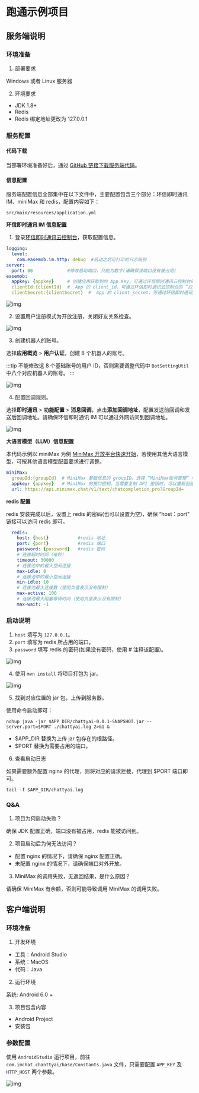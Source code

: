 # 跑通示例项目

## 服务端说明

### 环境准备

1. 部署要求

Windows 或者 Linux 服务器

2. 环境要求

- JDK 1.8+
- Redis
- Redis 绑定地址更改为 127.0.0.1

### 服务配置

#### 代码下载

当部署环境准备好后，通过 [GitHub 链接下载服务端代码](https://github.com/easemob/Easemob-AIGCService-Example)。

#### 信息配置

服务端配置信息全部集中在以下文件中，主要配置包含三个部分：环信即时通讯 IM、miniMax 和 redis，配置内容如下：

```
src/main/resources/application.yml
```

**环信即时通讯 IM 信息配置**
 
1. 登录[环信即时通讯云控制台](https://console.easemob.com/user/login)，获取配置信息。

```yaml
logging:
  level:
    com.easemob.im.http: debug  #启动之后可打印的日志级别
server:
  port: 80             #修改启动端口，只能为数字(请确保该端口没有被占用)
easemob:
  appkey: {appkey}     # 创建应用获取到的 App Key，可通过环信即时通讯云控制台的 “应用详情” 页面上的 “APPKEY” 字段获取。
  clientId:{clientId}  #  App 的 client_id，可通过环信即时通讯云控制台的 “应用详情” 页面上的 “Client ID” 字段获取。
  clientSecret:{clientSecret}  #  App 的 client_secret，可通过环信即时通讯云控制台的 “应用详情” 页面上的 “ClientSecret” 字段获取。
```

![img](@static/images/aigc/app_detail.png)

2. 设置用户注册模式为开放注册，关闭好友关系检查。

![img](@static/images/aigc/user_register_contact.png)

3. 创建机器人的账号。

选择**应用概览** > **用户认证**，创建 8 个机器人的账号。

:::tip
不能修改这 8 个基础账号的用户 ID，否则需要调整代码中 `BotSettingUtil` 中八个对应机器人的账号。
:::

![img](@static/images/aigc/robot_account_create.png)

4. 配置回调规则。

选择**即时通讯** > **功能配置** > **消息回调**，点击**添加回调地址**，配置发送前回调和发送后回调地址。请确保环信即时通讯 IM 可以通过外网访问到回调地址。

![img](@static/images/aigc/callback_address.png)

**大语言模型（LLM）信息配置**

本代码示例以 miniMax 为例 [MiniMax 开放平台快速开始](https://platform.minimaxi.com/document/guides/example?id=6433f36f94878d408fc82947)，若使用其他大语言模型，可按其他语言模型配置要求进行调整。

```yaml
miniMax:
  groupId:{groupId}  # MiniMax 基础信息的 groupID。选择 “MiniMax账号管理” > “账户信息”页面，获取 “groupID” 字段。
  appkey: {appkey}   # MiniMax 的接口密钥。当需要复制 API 密钥时，可以重新创建一个以完成复制操作。
  url: https://api.minimax.chat/v1/text/chatcompletion_pro?GroupId=
```  

**redis 配置**

redis 安装完成以后，设置上 redis 的密码(也可以设置为空)，确保 “host：port" 链接可以访问 redis 即可。

```yaml
  redis:
    host: {host}           #redis 地址
    port: {port}           #redis 端口
    password: {password}   #redis 密码
    # 连接超时时间（毫秒）
    timeout: 30000
    # 连接池中的最大空闲连接
    max-idle: 8
    # 连接池中的最小空闲连接
    min-idle: 10
    # 连接池最大连接数（使用负值表示没有限制）
    max-active: 100
    # 连接池最大阻塞等待时间（使用负值表示没有限制）
    max-wait: -1
```      

### 启动说明

1. `host` 填写为 `127.0.0.1`。
2. `port` 填写为 redis 所占用的端口。
3. `password` 填写 redis 的密码(如果没有密码，使用 # 注释该配置)。

![img](@static/images/aigc/redis_password.png)

4. 使用 `mvn install` 将项目打包为 jar。

![img](@static/images/aigc/jar.png)

5. 找到对应位置的 jar 包，上传到服务器。

使用命令启动即可：

```
nohup java -jar $APP_DIR/chattyai-0.0.1-SNAPSHOT.jar --server.port=$PORT ./chattyai.log 2>&1 &
```

- $APP_DIR 替换为上传 jar 包存在的根路径。
- $PORT 替换为需要占用的端口。

6. 查看启动日志

如果需要额外配置 nginx 的代理，则将对应的请求拦截，代理到 $PORT 端口即可。

```
tail -f $APP_DIR/chattyai.log 
```

### Q&A

1. 项目为何启动失败？

  确保 JDK 配置正确，端口没有被占用，redis 能被访问到。

2. 项目启动后为何无法访问？

  - 配置 nginx 的情况下，请确保 nginx 配置正确。
  - 未配置 nginx 的情况下，请确保端口对外开放。

3. MiniMax 的调用失败，无返回结果，是什么原因？

  请确保 MiniMax 有余额，否则可能导致调用 MiniMax 的调用失败。


## 客户端说明

### 环境准备

1. 开发环境

- 工具：Android Studio
- 系统：MacOS
- 代码：Java

2. 运行环境

系统: Android 6.0 +

3. 项目包含内容

- Android Project
- 安装包

### 参数配置

使用 `AndroidStudio` 运行项目，前往 `com.imchat.chanttyai/base/Constants.java` 文件，只需要配置 `APP_KEY` 及 `HTTP_HOST` 两个参数。

![img](@static/images/aigc/parameter_configure.png)
